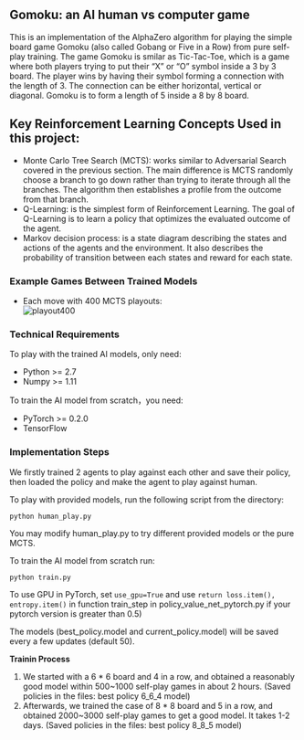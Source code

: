 ## Gomoku: an AI human vs computer game 
This is an implementation of the AlphaZero algorithm for playing the simple board game Gomoku (also called Gobang or Five in a Row) from pure self-play training. The game Gomoku is smilar as Tic-Tac-Toe, which is a game where both players trying to put their “X” or “O” symbol inside a 3 by 3 board. The player wins by having their symbol forming a connection with the length of 3. The connection can be either horizontal, vertical or diagonal. Gomoku is to form a length of 5 inside a 8 by 8 board.

## Key Reinforcement Learning Concepts Used in this project: 
- Monte Carlo Tree Search (MCTS): works similar to Adversarial Search covered in the previous section. The main difference is MCTS randomly choose a branch to go down rather than trying to iterate through all the branches. The algorithm then establishes a profile from the outcome from that branch.
- Q-Learning: is the simplest form of Reinforcement Learning. The goal of Q-Learning is to learn a policy that optimizes the evaluated outcome of the agent.
- Markov decision process:  is a state diagram describing the states and actions of the agents and the environment. It also describes the probability of transition between each states and reward for each state.


### Example Games Between Trained Models
- Each move with 400 MCTS playouts:  
![playout400](https://raw.githubusercontent.com/junxiaosong/AlphaZero_Gomoku/master/playout400.gif)

### Technical Requirements
To play with the trained AI models, only need:
- Python >= 2.7
- Numpy >= 1.11

To train the AI model from scratch，you need: 
- PyTorch >= 0.2.0    
- TensorFlow

### Implementation Steps

We firstly trained 2 agents to play against each other and save their policy, then loaded the policy and make the agent to play against human.

To play with provided models, run the following script from the directory:  
```
python human_play.py  
```
You may modify human_play.py to try different provided models or the pure MCTS.

To train the AI model from scratch run:   
```
python train.py
```
To use GPU in PyTorch, set ``use_gpu=True`` and use ``return loss.item(), entropy.item()`` in function train_step in policy_value_net_pytorch.py if your pytorch version is greater than 0.5)

The models (best_policy.model and current_policy.model) will be saved every a few updates (default 50).  


**Trainin Process**
1. We started with a 6 * 6 board and 4 in a row, and obtained a reasonably good model within 500~1000 self-play games in about 2 hours. (Saved policies in the files: best policy 6_6_4 model)
2. Afterwards, we trained the case of 8 * 8 board and 5 in a row, and obtained 2000~3000 self-play games to get a good model. It takes 1-2 days. (Saved policies in the files: best policy 8_8_5 model)

